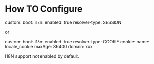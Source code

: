 How TO Configure
====
custom:
  boot:
    i18n:
      enabled: true
      resolver-type: SESSION
      
      
or

custom:
  boot:
    i18n:
      enabled: true
      resolver-type: COOKIE
      cookie:
        name: locale_cookie
        maxAge: 86400
        domain: xxx
        
        
I18N support not enabled by default.